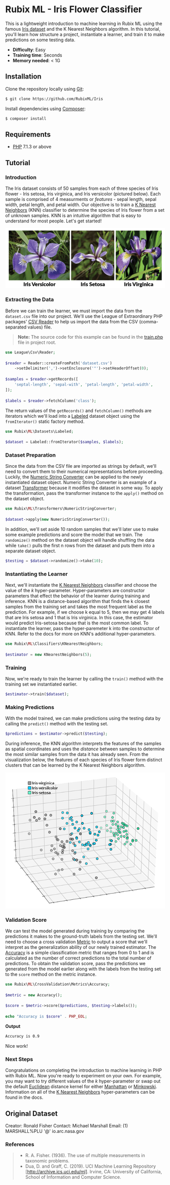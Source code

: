 # Rubix ML - Iris Flower Classifier
This is a lightweight introduction to machine learning in Rubix ML using the famous [Iris dataset](https://en.wikipedia.org/wiki/Iris_flower_data_set) and the K Nearest Neighbors algorithm. In this tutorial, you'll learn how structure a project, instantiate a learner, and train it to make predictions on some testing data.

- **Difficulty**: Easy
- **Training time**: Seconds
- **Memory needed**: < 1G

## Installation
Clone the repository locally using [Git](https://git-scm.com/):
```sh
$ git clone https://github.com/RubixML/Iris
```

Install dependencies using [Composer](https://getcomposer.org/):
```sh
$ composer install
```

## Requirements
- [PHP](https://php.net) 7.1.3 or above

## Tutorial

### Introduction
The Iris dataset consists of 50 samples from each of three species of Iris flower - Iris setosa, Iris virginica, and Iris versicolor (pictured below). Each sample is comprised of 4 measurments or *features* - sepal length, sepal width, petal length, and petal width. Our objective is to train a [K Nearest Neighbors](https://docs.rubixml.com/en/latest/classifiers/k-nearest-neighbors.html) (KNN) classifier to determine the species of Iris flower from a set of unknown samples. KNN is an intuitive algorithm that is easy to understand for most people. Let's get started!

![Iris Flower Species](https://raw.githubusercontent.com/RubixML/Iris/master/docs/images/iris-species.png)

### Extracting the Data
Before we can train the learner, we must import the data from the `dataset.csv` file into our project. We'll use the League of Extraordinary PHP packages' [CSV Reader](https://csv.thephpleague.com/) to help us import the data from the CSV (comma-separated values) file.

> **Note:** The source code for this example can be found in the [train.php](https://github.com/RubixML/Iris/blob/master/train.php) file in project root.

```php
use League\Csv\Reader;

$reader = Reader::createFromPath('dataset.csv')
    ->setDelimiter(',')->setEnclosure('"')->setHeaderOffset(0);

$samples = $reader->getRecords([
    'septal-length', 'sepal-with', 'petal-length', 'petal-width',
]);

$labels = $reader->fetchColumn('class');
```

The return values of the `getRecords()` and `fetchColumn()` methods are iterators which we'll load into a [Labeled](https://docs.rubixml.com/en/latest/datasets/labeled.html) dataset object using the `fromIterator()` static factory method.

```php
use Rubix\ML\Datasets\Labeled;

$dataset = Labeled::fromIterator($samples, $labels);
```

### Dataset Preparation
Since the data from the CSV file are imported as strings by default, we'll need to convert them to their numerical representations before proceeding. Luckily, the [Numeric String Converter](https://docs.rubixml.com/en/latest/transformers/numeric-string-converter.html) can be applied to the newly instantiated dataset object. Numeric String Converter is an example of a dataset [Transformer](https://docs.rubixml.com/en/latest/transformers/api.html) because it modifies the dataset in some way. To apply the transformation, pass the transformer instance to the `apply()` method on the dataset object.

```php
use Rubix\ML\Transformers\NumericStringConverter;

$dataset->apply(new NumericStringConverter());
```

In addition, we'll set aside 10 random samples that we'll later use to make some example predictions and score the model that we train. The `randomize()` method on the dataset object will handle shuffling the data while `take()` pulls the first n rows from the dataset and puts them into a separate dataset object.

```php
$testing = $dataset->randomize()->take(10);
```

### Instantiating the Learner
Next, we'll instantiate the [K Nearest Neighbors](https://docs.rubixml.com/en/latest/classifiers/k-nearest-neighbors.html) classifier and choose the value of the *k* hyper-parameter. Hyper-parameters are constructor parameters that effect the behavior of the learner during training and inference. KNN is a distance-based algorithm that finds the k closest samples from the training set and takes the most frequent label as the prediction. For example, if we choose k equal to 5, then we may get 4 labels that are Iris setosa and 1 that is Iris virginica. In this case, the estimator would predict Iris-setosa because that is the most common label. To instantiate the learner, pass the hyper-paremeter k into the constructor of KNN. Refer to the docs for more on KNN's additional hyper-parameters.

```php
use Rubix\ML\Classifiers\KNearestNeighbors;

$estimator = new KNearestNeighbors(5);
```

### Training
Now, we're ready to train the learner by calling the `train()` method with the training set we instantiated earlier.

```php
$estimator->train($dataset);
```

### Making Predictions
With the model trained, we can make predictions using the testing data by calling the `predict()` method with the testing set.

```php
$predictions = $estimator->predict($testing);
```

During inference, the KNN algorithm interprets the features of the samples as spatial coordinates and uses the *distance* between samples to determine the most similar samples from the data it has already seen. From the visualization below, the features of each species of Iris flower form distinct clusters that can be learned by the K Nearest Neighbors algorithm.

![Iris Dataset 3D Plot](https://raw.githubusercontent.com/RubixML/Iris/master/docs/images/iris-dataset-3d-plot.png)

### Validation Score
We can test the model generated during training by comparing the predictions it makes to the ground-truth labels from the testing set. We'll need to choose a cross validation [Metric](https://docs.rubixml.com/en/latest/cross-validation/metrics/api.html) to output a score that we'll interpret as the generalization ability of our newly trained estimator. The [Accuracy](https://docs.rubixml.com/en/latest/cross-validation/metrics/accuracy.html) is a simple classification metric that ranges from 0 to 1 and is calculated as the number of correct predictions to the total number of predictions. To obtain the validation score, pass the predictions we generated from the model earlier along with the labels from the testing set to the `score` method on the metric instance.

```php
use Rubix\ML\CrossValidation\Metrics\Accuracy;

$metric = new Accuracy();

$score = $metric->score($predictions, $testing->labels());

echo "Accuracy is $score" . PHP_EOL;
```

**Output**

```sh
Accuracy is 0.9
```

Nice work!

### Next Steps
Congratulations on completing the introduction to machine learning in PHP with Rubix ML. Now you're ready to experiment on your own. For example, you may want to try different values of the *k* hyper-parameter or swap out the default [Euclidean](https://docs.rubixml.com/en/latest/kernels/distance/euclidean.html) distance kernel for either [Manhattan](https://docs.rubixml.com/en/latest/kernels/distance/manhattan.html) or [Minkowski](https://docs.rubixml.com/en/latest/kernels/distance/minkowski.html). Information on all of the [K Nearest Neighbors](https://docs.rubixml.com/en/latest/classifiers/k-nearest-neighbors.html) hyper-parameters can be found in the docs.

## Original Dataset
Creator: Ronald Fisher
Contact: Michael Marshall
Email: (1) MARSHALL%PLU '@' io.arc.nasa.gov

### References
>- R. A. Fisher. (1936). The use of multiple measurements in taxonomic problems.
>- Dua, D. and Graff, C. (2019). UCI Machine Learning Repository [http://archive.ics.uci.edu/ml]. Irvine, CA: University of California, School of Information and Computer Science.
